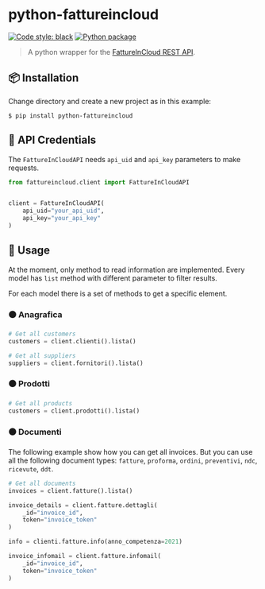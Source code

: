 # python-fattureincloud


[![Code style: black](https://img.shields.io/badge/code%20style-black-000000.svg)](https://github.com/python/black)
[![Python package](https://github.com/20tab/python-fattureincloud/actions/workflows/python-package.yml/badge.svg)](https://github.com/20tab/python-fattureincloud/actions/workflows/python-package.yml)

> A python wrapper for the [FattureInCloud REST API](https://api.fattureincloud.it/v1/documentation/dist/).

<!-- ## 📝 Conventions -->


## 📦 Installation

Change directory and create a new project as in this example:

```console
$ pip install python-fattureincloud
```

## 🔑 API Credentials

The `FattureInCloudAPI` needs `api_uid` and `api_key` parameters to make requests.

```python
from fattureincloud.client import FattureInCloudAPI


client = FattureInCloudAPI(
    api_uid="your_api_uid", 
    api_key="your_api_key"
)
```

## 🚀️ Usage

At the moment, only method to read information are implemented.
Every model has `list` method with different parameter to filter results.

For each model there is a set of methods to get a specific element.

### ⚫ Anagrafica

```python
# Get all customers 
customers = client.clienti().lista()

# Get all suppliers
suppliers = client.fornitori().lista()
```

### ⚫ Prodotti

```python
# Get all products 
customers = client.prodotti().lista()
```

### ⚫ Documenti

The following example show how you can get all invoices. But you can use all the following document types: `fatture`, `proforma`, `ordini`, `preventivi`, `ndc`, `ricevute`, `ddt`.

```python
# Get all documents 
invoices = client.fatture().lista()

invoice_details = client.fatture.dettagli(
    _id="invoice_id", 
    token="invoice_token"
)

info = clienti.fatture.info(anno_competenza=2021)

invoice_infomail = client.fatture.infomail(
    _id="invoice_id", 
    token="invoice_token"
)
```